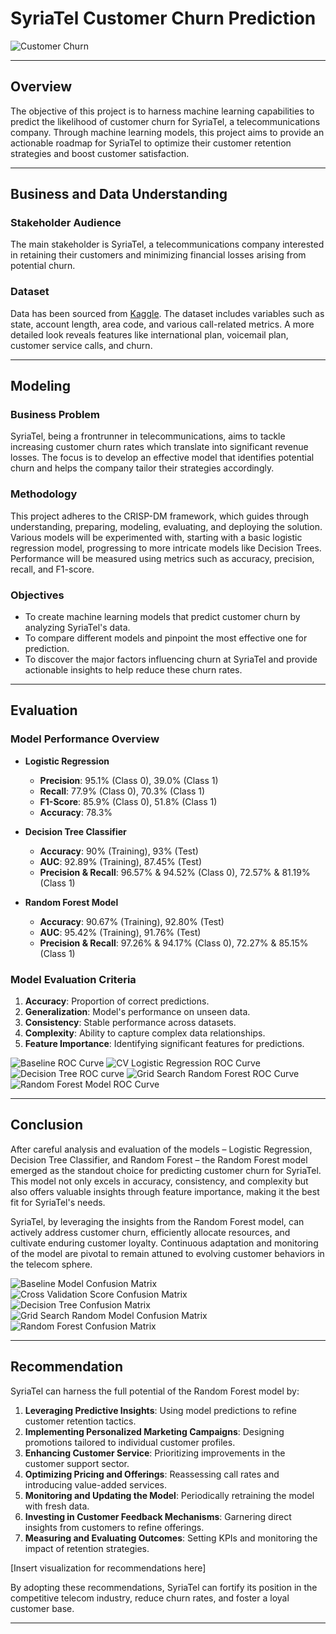 # **SyriaTel Customer Churn Prediction**

![Customer Churn](https://github.com/frankkiptoo/phase-3-project/assets/133040810/c0f5564e-9d65-4c50-8e42-06818f81a1ae)

---

## **Overview**
The objective of this project is to harness machine learning capabilities to predict the likelihood of customer churn for SyriaTel, a telecommunications company. Through machine learning models, this project aims to provide an actionable roadmap for SyriaTel to optimize their customer retention strategies and boost customer satisfaction.

---

## **Business and Data Understanding**

### **Stakeholder Audience**
The main stakeholder is SyriaTel, a telecommunications company interested in retaining their customers and minimizing financial losses arising from potential churn.

### **Dataset**
Data has been sourced from [Kaggle](https://www.kaggle.com/datasets/becksddf/churn-in-telecoms-dataset). The dataset includes variables such as state, account length, area code, and various call-related metrics. A more detailed look reveals features like international plan, voicemail plan, customer service calls, and churn.

---

## **Modeling**

### **Business Problem**
SyriaTel, being a frontrunner in telecommunications, aims to tackle increasing customer churn rates which translate into significant revenue losses. The focus is to develop an effective model that identifies potential churn and helps the company tailor their strategies accordingly.

### **Methodology**
This project adheres to the CRISP-DM framework, which guides through understanding, preparing, modeling, evaluating, and deploying the solution. Various models will be experimented with, starting with a basic logistic regression model, progressing to more intricate models like Decision Trees. Performance will be measured using metrics such as accuracy, precision, recall, and F1-score.

### **Objectives**
- To create machine learning models that predict customer churn by analyzing SyriaTel's data.
- To compare different models and pinpoint the most effective one for prediction.
- To discover the major factors influencing churn at SyriaTel and provide actionable insights to help reduce these churn rates.

---

## **Evaluation**

### **Model Performance Overview**

- **Logistic Regression**
  * **Precision**: 95.1% (Class 0), 39.0% (Class 1)
  * **Recall**: 77.9% (Class 0), 70.3% (Class 1)
  * **F1-Score**: 85.9% (Class 0), 51.8% (Class 1)
  * **Accuracy**: 78.3%

- **Decision Tree Classifier**
  * **Accuracy**: 90% (Training), 93% (Test)
  * **AUC**: 92.89% (Training), 87.45% (Test)
  * **Precision & Recall**: 96.57% & 94.52% (Class 0), 72.57% & 81.19% (Class 1)

- **Random Forest Model**
  * **Accuracy**: 90.67% (Training), 92.80% (Test)
  * **AUC**: 95.42% (Training), 91.76% (Test)
  * **Precision & Recall**: 97.26% & 94.17% (Class 0), 72.27% & 85.15% (Class 1)

### **Model Evaluation Criteria**
1. **Accuracy**: Proportion of correct predictions.
2. **Generalization**: Model's performance on unseen data.
3. **Consistency**: Stable performance across datasets.
4. **Complexity**: Ability to capture complex data relationships.
5. **Feature Importance**: Identifying significant features for predictions.

![Baseline ROC Curve](https://github.com/frankkiptoo/phase-3-project/assets/133040810/2437b30b-0453-4c6e-952c-d7d861f6b23c)
![CV Logistic Regression ROC Curve](https://github.com/frankkiptoo/phase-3-project/assets/133040810/01f8e72b-7a22-4efe-8485-8f229e0fd966)
![Decision Tree ROC curve](https://github.com/frankkiptoo/phase-3-project/assets/133040810/16fbb60d-8f1f-44c6-bd1d-6b13af92369f)
![Grid Search Random Forest ROC Curve](https://github.com/frankkiptoo/phase-3-project/assets/133040810/38466a8e-cd6e-48e0-affd-bef8fc8ae327)
![Random Forest Model ROC Curve](https://github.com/frankkiptoo/phase-3-project/assets/133040810/cad5faaa-d378-4e60-9dcc-7dce91fc1f0c)

---

## **Conclusion**

After careful analysis and evaluation of the models – Logistic Regression, Decision Tree Classifier, and Random Forest – the Random Forest model emerged as the standout choice for predicting customer churn for SyriaTel. This model not only excels in accuracy, consistency, and complexity but also offers valuable insights through feature importance, making it the best fit for SyriaTel's needs.

SyriaTel, by leveraging the insights from the Random Forest model, can actively address customer churn, efficiently allocate resources, and cultivate enduring customer loyalty. Continuous adaptation and monitoring of the model are pivotal to remain attuned to evolving customer behaviors in the telecom sphere.

![Baseline Model Confusion Matrix](https://github.com/frankkiptoo/phase-3-project/assets/133040810/ec047fe0-7cf4-4633-85b5-d2dfdce5eeba)
![Cross Validation Score Confusion Matrix](https://github.com/frankkiptoo/phase-3-project/assets/133040810/b23e7a6e-24af-4420-b926-c2c50d8488f7)
![Decision Tree Confusion Matrix](https://github.com/frankkiptoo/phase-3-project/assets/133040810/81a60fed-cc45-4daf-b3ea-bb573f2f7820)
![Grid Search Random Model Confusion Matrix](https://github.com/frankkiptoo/phase-3-project/assets/133040810/e534baf9-9a77-4526-9809-a509513a4188)
![Random Forest Confusion Matrix](https://github.com/frankkiptoo/phase-3-project/assets/133040810/05515176-0d8e-4f07-88e0-c4eadf591adc)

---

## **Recommendation**

SyriaTel can harness the full potential of the Random Forest model by:

1. **Leveraging Predictive Insights**: Using model predictions to refine customer retention tactics.
2. **Implementing Personalized Marketing Campaigns**: Designing promotions tailored to individual customer profiles.
3. **Enhancing Customer Service**: Prioritizing improvements in the customer support sector.
4. **Optimizing Pricing and Offerings**: Reassessing call rates and introducing value-added services.
5. **Monitoring and Updating the Model**: Periodically retraining the model with fresh data.
6. **Investing in Customer Feedback Mechanisms**: Garnering direct insights from customers to refine offerings.
7. **Measuring and Evaluating Outcomes**: Setting KPIs and monitoring the impact of retention strategies.

[Insert visualization for recommendations here]

By adopting these recommendations, SyriaTel can fortify its position in the competitive telecom industry, reduce churn rates, and foster a loyal customer base.

---
